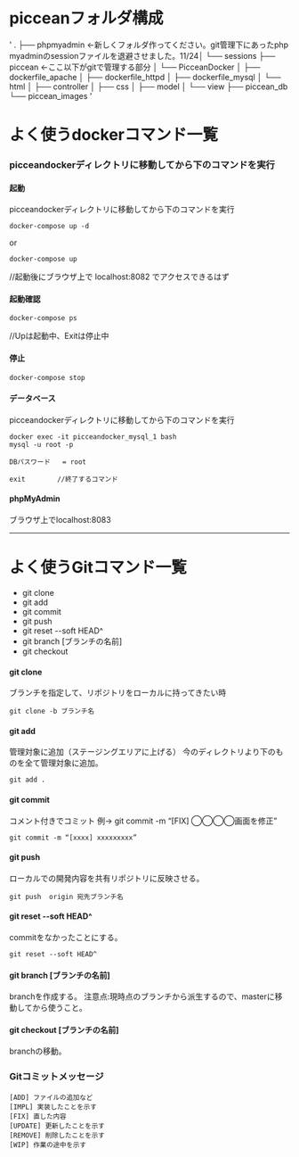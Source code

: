 # picceanフォルダ構成
'
.
├── phpmyadmin  ←新しくフォルダ作ってください。git管理下にあったphp myadminのsessionファイルを退避させました。11/24│   └── sessions
├── piccean ←ここ以下がgitで管理する部分
│   └── PicceanDocker
│       ├── dockerfile_apache
│       ├── dockerfile_httpd
│       ├── dockerfile_mysql
│       └── html
│           ├── controller
│           ├── css
│           ├── model
│           └── view
├── piccean_db
└── piccean_images
'

# よく使うdockerコマンド一覧

### picceandockerディレクトリに移動してから下のコマンドを実行 


#### 起動   

picceandockerディレクトリに移動してから下のコマンドを実行

    docker-compose up -d
    
or

    docker-compose up

//起動後にブラウザ上で localhost:8082 でアクセスできるはず

#### 起動確認

    docker-compose ps
    
//Upは起動中、Exitは停止中

#### 停止

    docker-compose stop

#### データベース
picceandockerディレクトリに移動してから下のコマンドを実行

    docker exec -it picceandocker_mysql_1 bash
    mysql -u root -p 
    
    DBパスワード   = root

    exit        //終了するコマンド

#### phpMyAdmin
ブラウザ上でlocalhost:8083


***
# よく使うGitコマンド一覧
* git clone
* git add
* git commit  
* git push
* git reset --soft HEAD^
* git branch [ブランチの名前]
* git checkout 

#### git clone  
ブランチを指定して、リポジトリをローカルに持ってきたい時

    git clone -b ブランチ名

#### git add
管理対象に追加（ステージングエリアに上げる）
 今のディレクトリより下のものを全て管理対象に追加。

    git add .

#### git commit
コメント付きでコミット    例→ git commit -m “[FIX] ◯◯◯◯画面を修正”

    git commit -m “[xxxx] xxxxxxxxx”

#### git push
ローカルでの開発内容を共有リポジトリに反映させる。

    git push  origin 宛先ブランチ名
    
#### git reset --soft HEAD^
commitをなかったことにする。

    git reset --soft HEAD^

#### git branch [ブランチの名前]
branchを作成する。
注意点:現時点のブランチから派生するので、masterに移動してから使うこと。

#### git checkout [ブランチの名前]
branchの移動。

### Gitコミットメッセージ

    [ADD] ファイルの追加など
    [IMPL] 実装したことを示す
    [FIX] 直した内容
    [UPDATE] 更新したことを示す
    [REMOVE] 削除したことを示す
    [WIP] 作業の途中を示す